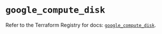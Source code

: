# `google_compute_disk`

Refer to the Terraform Registry for docs: [`google_compute_disk`](https://registry.terraform.io/providers/hashicorp/google/6.49.2/docs/resources/compute_disk).
